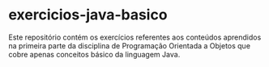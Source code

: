 # exercicios-java-basico
Este repositório contém os exercícios referentes aos conteúdos aprendidos na primeira parte da disciplina de Programação Orientada a Objetos que cobre apenas conceitos básico da linguagem Java.
